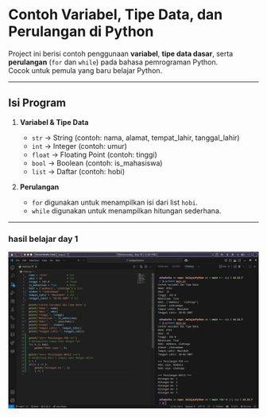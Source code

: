 # Contoh Variabel, Tipe Data, dan Perulangan di Python

Project ini berisi contoh penggunaan **variabel**, **tipe data dasar**, serta **perulangan** (`for` dan `while`) pada bahasa pemrograman Python.  
Cocok untuk pemula yang baru belajar Python.

---

## Isi Program
1. **Variabel & Tipe Data**  
   - `str`  → String (contoh: nama, alamat, tempat_lahir, tanggal_lahir)  
   - `int`  → Integer (contoh: umur)  
   - `float` → Floating Point (contoh: tinggi)  
   - `bool` → Boolean (contoh: is_mahasiswa)  
   - `list` → Daftar (contoh: hobi)  

2. **Perulangan**  
   - `for` digunakan untuk menampilkan isi dari list `hobi`.  
   - `while` digunakan untuk menampilkan hitungan sederhana.

---

### hasil belajar day 1
![alt text](python.png)